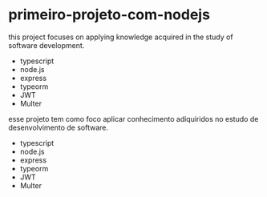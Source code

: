 # primeiro-projeto-com-nodejs

this project focuses on applying knowledge acquired in the study of software development.
 - typescript
 - node.js
 - express
 - typeorm
 - JWT 
 - Multer



esse projeto tem como foco aplicar conhecimento adiquiridos no estudo de desenvolvimento de software.
 - typescript
 - node.js
 - express
 - typeorm
 - JWT
 - Multer

